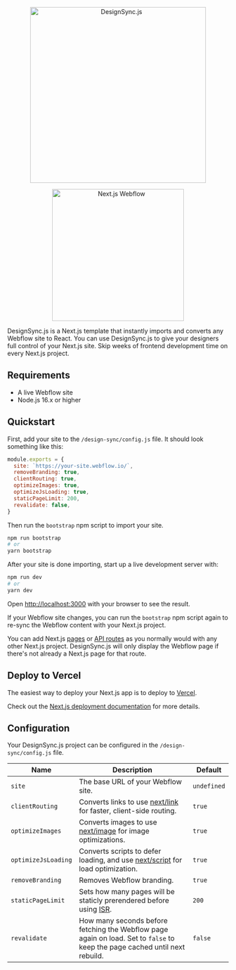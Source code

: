<p align="center">
	<img src="https://res.cloudinary.com/smarterlabs/image/upload/v1641926311/design-sync/logo.svg" alt="DesignSync.js" width="400" />
</p>
<p align="center">
	<img src="https://res.cloudinary.com/smarterlabs/image/upload/v1641926314/design-sync/next-webflow.svg" alt="Next.js Webflow" width="300" />
</p>

DesignSync.js is a Next.js template that instantly imports and converts any Webflow site to React. You can use DesignSync.js to give your designers full control of your Next.js site. Skip weeks of frontend development time on every Next.js project.

## Requirements
- A live Webflow site
- Node.js 16.x or higher

## Quickstart

First, add your site to the `/design-sync/config.js` file. It should look something like this:

```js
module.exports = {
  site: `https://your-site.webflow.io/`,
  removeBranding: true,
  clientRouting: true,
  optimizeImages: true,
  optimizeJsLoading: true,
  staticPageLimit: 200,
  revalidate: false,
}
```

Then run the `bootstrap` npm script to import your site.

```bash
npm run bootstrap
# or
yarn bootstrap
```

After your site is done importing, start up a live development server with:

```bash
npm run dev
# or
yarn dev
```

Open [http://localhost:3000](http://localhost:3000) with your browser to see the result.

If your Webflow site changes, you can run the `bootstrap` npm script again to re-sync the Webflow content with your Next.js project.

You can add Next.js [pages](https://nextjs.org/docs/basic-features/pages) or [API routes](https://nextjs.org/docs/api-routes/introduction) as you normally would with any other Next.js project. DesignSync.js will only display the Webflow page if there's not already a Next.js page for that route.

## Deploy to Vercel

The easiest way to deploy your Next.js app is to deploy to [Vercel](https://vercel.com/new).

Check out the [Next.js deployment documentation](https://nextjs.org/docs/deployment) for more details.

## Configuration

Your DesignSync.js project can be configured in the `/design-sync/config.js` file.

| Name                | Description                                                                                                                 | Default     |
|---------------------|-----------------------------------------------------------------------------------------------------------------------------|-------------|
| `site`              | The base URL of your Webflow site.                                                                                          | `undefined` |
| `clientRouting`     | Converts links to use [next/link](https://nextjs.org/docs/api-reference/next/link) for faster, client-side routing.                                                          | `true`      |
| `optimizeImages`    | Converts images to use [next/image](https://nextjs.org/docs/api-reference/next/image) for image optimizations.                                                                | `true`      |
| `optimizeJsLoading` | Converts scripts to defer loading, and use [next/script](https://nextjs.org/docs/basic-features/script) for load optimization.                                             | `true`      |
| `removeBranding`    | Removes Webflow branding.                                                                                                   | `true`      |
| `staticPageLimit`   | Sets how many pages will be staticly prerendered before using [ISR](https://vercel.com/docs/concepts/next.js/incremental-static-regeneration).                                                          | `200`         |
| `revalidate`        | How many seconds before fetching the Webflow page again on load. Set to `false` to keep the page cached until next rebuild. | `false`     |